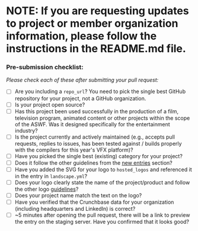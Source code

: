# **NOTE: If you are requesting updates to project or member organization information, please follow the instructions in the README.md file.**

### Pre-submission checklist:

*Please check each of these after submitting your pull request:*

* [ ] Are you including a `repo_url`? You need to pick the single best GitHub repository for your project, not a GitHub organization.
* [ ] Is your project open source?
* [ ] Has this project been used successfully in the production of a film, television program, animated content or other projects within the scope of the ASWF. Was it designed specifically for the entertainment industry?
* [ ] Is the project currently and actively maintained (e.g., accepts pull requests, replies to issues, has been tested against / builds properly with the compilers for this year's VFX platform)?
* [ ] Have you picked the single best (existing) category for your project?
* [ ] Does it follow the other guidelines from the [new entries](https://github.com/AcademySoftwareFoundation/aswf-landscape#new-entries) section?
* [ ] Have you added the SVG for your logo to `hosted_logos` and referenced it in the entry in `landscape.yml`?
* [ ] Does your logo clearly state the name of the project/product and follow the other logo [guidelines](https://github.com/AcademySoftwareFoundation/aswf-landscape#new-entries)?
* [ ] Does your project name match the text on the logo?
* [ ] Have you verified that the Crunchbase data for your organization (including headquarters and LinkedIn) is correct?
* [ ] ~5 minutes after opening the pull request, there will be a link to preview the entry on the staging server. Have you confirmed that it looks good?
